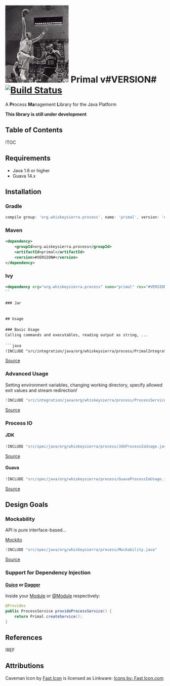 # ![Caveman icon](icon.png) Primal v#VERSION# [![Build Status](https://travis-ci.org/whiskeysierra/primal.png?branch=master)](http://travis-ci.org/whiskeysierra/primal)

A **Pr**ocess **Ma**nagement **L**ibrary for the Java Platform

**This library is still under development**

## Table of Contents
!TOC

## Requirements

- Java 1.6 or higher
- Guava 14.x

## Installation

### Gradle
```groovy
compile group: 'org.whiskeysierra.process', name: 'primal', version: '#VERSION#'
```

### Maven

```xml
<dependency>
    <groupId>org.wiskeysierra.process</groupId>
    <artifactId>primal</artifactId>
    <version>#VERSION#</version>
</dependency>
```

### Ivy
```xml
<dependency org="org.whiskeysierra.process" name="primal" rev="#VERSION#"/>
``

### Jar


## Usage

### Basic Usage
Calling commands and executables, reading output as string, ...

```java
!INCLUDE "src/integration/java/org/whiskeysierra/process/PrimalIntegrationTest.java"
```
[Source](src/integration/java/org/whiskeysierra/process/PrimalIntegrationTest.java)

### Advanced Usage
Setting environment variables, changing working directory, specify allowed exit values and
stream redirection!

```java
!INCLUDE "src/integration/java/org/whiskeysierra/process/ProcessServiceIntegrationTest.java"
```
[Source](src/integration/java/org/whiskeysierra/process/ProcessServiceIntegrationTest.java)

### Process IO

#### JDK
```java
!INCLUDE "src/spec/java/org/whiskeysierra/process/JdkProcessIoUsage.java"
```
[Source](src/spec/java/org/whiskeysierra/process/JdkProcessIoUsage.java)

#### Guava
```java
!INCLUDE "src/spec/java/org/whiskeysierra/process/GuavaProcessIoUsage.java"
```
[Source](src/spec/java/org/whiskeysierra/process/GuavaProcessIoUsage.java)

## Design Goals

### Mockability
API is pure interface-based...

[Mockito][mockito]

```java
!INCLUDE "src/spec/java/org/whiskeysierra/process/Mockability.java"
```
[Source](src/spec/java/org/whiskeysierra/process/Mockability.java)

### Support for Dependency Injection

#### [Guice][guice] or [Dagger][dagger]

Inside your [Module](http://google-guice.googlecode.com/git/javadoc/com/google/inject/Module.html) or
[@Module](http://square.github.io/dagger/javadoc/dagger/Module.html) respectively:

```java
@Provides
public ProcessService provideProcessService() {
    return Primal.createService();
}
```

## References
!REF

[guice]: https://code.google.com/p/google-guice/ "Guice"
[dagger]: http://square.github.io/dagger/ "Dagger"
[mockito]: https://code.google.com/p/mockito/ "Mockito"

## Attributions
Caveman Icon by [Fast Icon](http://www.iconarchive.com/show/dino-icons-by-fasticon/Caveman-rock-2-icon.html) 
is licensed as Linkware: [Icons by: Fast Icon.com](http://www.fasticon.com/)
